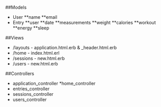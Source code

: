 ##Models
* User
**name
**email 
* Entry
**user
**date
**measurements
**weight
**calories
**workout
**energy
**sleep

##Views
* /layouts - application.html.erb & _header.html.erb
* /home - index.html.erl
* /sessions - new.html.erb
* /users - new.html.erb

##Controllers
* application_controller
*home_controller
* entries_controller
* sessions_controller
* users_controller
